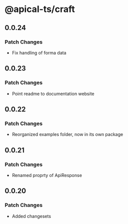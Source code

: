 # @apical-ts/craft

## 0.0.24

### Patch Changes

- Fix handling of forma data

## 0.0.23

### Patch Changes

- Point readme to documentation website

## 0.0.22

### Patch Changes

- Reorganized examples folder, now in its own package

## 0.0.21

### Patch Changes

- Renamed proprty of ApiResponse

## 0.0.20

### Patch Changes

- Added changesets

